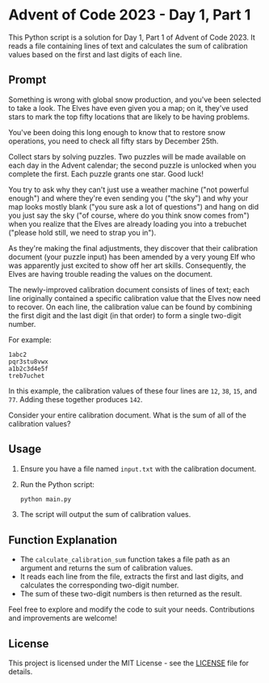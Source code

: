 
# Advent of Code 2023 - Day 1, Part 1

This Python script is a solution for Day 1, Part 1 of Advent of Code 2023. It reads a file containing lines of text and calculates the sum of calibration values based on the first and last digits of each line.

## Prompt
Something is wrong with global snow production, and you've been selected to take a look. The Elves have even given you a map; on it, they've used stars to mark the top fifty locations that are likely to be having problems.

You've been doing this long enough to know that to restore snow operations, you need to check all fifty stars by December 25th.

Collect stars by solving puzzles. Two puzzles will be made available on each day in the Advent calendar; the second puzzle is unlocked when you complete the first. Each puzzle grants one star. Good luck!

You try to ask why they can't just use a weather machine ("not powerful enough") and where they're even sending you ("the sky") and why your map looks mostly blank ("you sure ask a lot of questions") and hang on did you just say the sky ("of course, where do you think snow comes from") when you realize that the Elves are already loading you into a trebuchet ("please hold still, we need to strap you in").

As they're making the final adjustments, they discover that their calibration document (your puzzle input) has been amended by a very young Elf who was apparently just excited to show off her art skills. Consequently, the Elves are having trouble reading the values on the document.

The newly-improved calibration document consists of lines of text; each line originally contained a specific calibration value that the Elves now need to recover. On each line, the calibration value can be found by combining the first digit and the last digit (in that order) to form a single two-digit number.

For example:

```
1abc2
pqr3stu8vwx
a1b2c3d4e5f
treb7uchet
```

In this example, the calibration values of these four lines are `12`, `38`, `15`, and `77`. Adding these together produces `142`.

Consider your entire calibration document. What is the sum of all of the calibration values?


## Usage

1. Ensure you have a file named `input.txt` with the calibration document.
2. Run the Python script:

   ```bash
   python main.py
   ```

3. The script will output the sum of calibration values.

## Function Explanation

- The `calculate_calibration_sum` function takes a file path as an argument and returns the sum of calibration values.
- It reads each line from the file, extracts the first and last digits, and calculates the corresponding two-digit number.
- The sum of these two-digit numbers is then returned as the result.

Feel free to explore and modify the code to suit your needs. Contributions and improvements are welcome!

## License

This project is licensed under the MIT License - see the [LICENSE](LICENSE) file for details.
